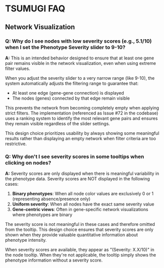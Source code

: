 # TSUMUGI FAQ

## Network Visualization

### Q: Why do I see nodes with low severity scores (e.g., 5.1/10) when I set the Phenotype Severity slider to 9-10?

**A:** This is an intended behavior designed to ensure that at least one gene pair remains visible in the network visualization, even when using extreme filter values. 

When you adjust the severity slider to a very narrow range (like 9-10), the system automatically adjusts the filtering range to guarantee that:
- At least one edge (gene-gene connection) is displayed
- The nodes (genes) connected by that edge remain visible

This prevents the network from becoming completely empty when applying strict filters. The implementation (referenced as Issue #72 in the codebase) uses a ranking system to identify the most relevant gene pairs and ensures they remain visible regardless of the slider settings.

This design choice prioritizes usability by always showing some meaningful results rather than displaying an empty network when filter criteria are too restrictive.

### Q: Why don't I see severity scores in some tooltips when clicking on nodes?

**A:** Severity scores are only displayed when there is meaningful variability in the phenotype data. Severity scores are NOT displayed in the following cases:

1. **Binary phenotypes**: When all node color values are exclusively 0 or 1 (representing absence/presence only)
2. **Uniform severity**: When all nodes have the exact same severity value
3. **Gene-centric views**: Often in gene-specific network visualizations where phenotypes are binary

The severity score is not meaningful in these cases and therefore omitted from the tooltip. This design choice ensures that severity scores are only shown when they provide valuable quantitative information about phenotype intensity.

When severity scores are available, they appear as "(Severity: X.X/10)" in the node tooltip. When they're not applicable, the tooltip simply shows the phenotype information without a severity score.